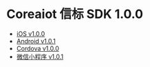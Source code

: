 # Coreaiot 信标 SDK 1.0.0

- [iOS v1.0.0](./iOS.md)
- [Android v1.0.1](./Android.md)
- [Cordova v1.0.0](./Cordova.md)
- [微信小程序 v1.0.1](./WechatMinigram.md)